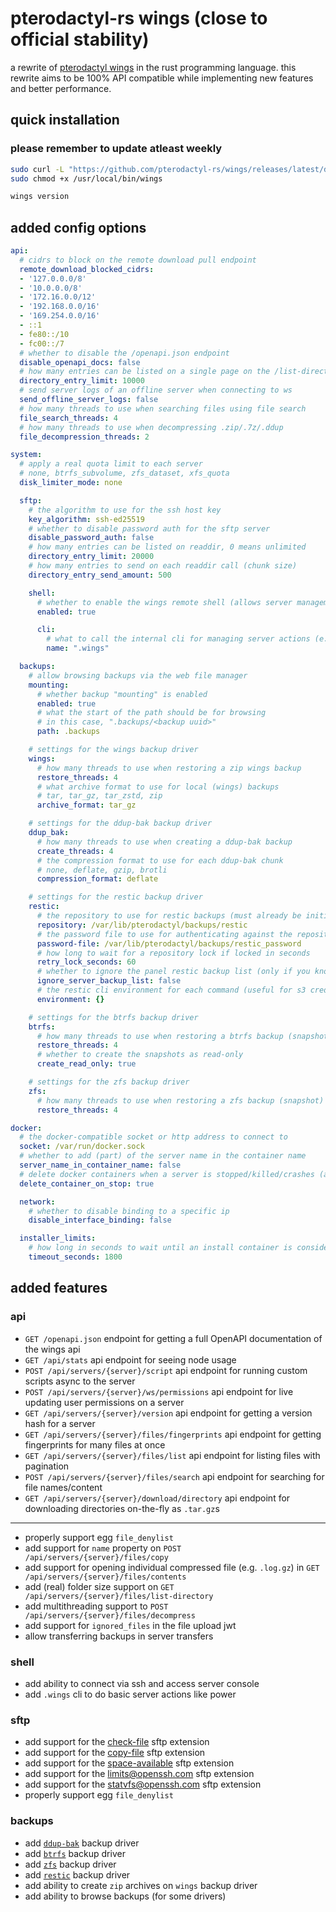 # pterodactyl-rs wings (close to official stability)

a rewrite of [pterodactyl wings](https://github.com/pterodactyl/wings) in the rust programming language. this rewrite aims to be 100% API compatible while implementing new features and better performance.

## quick installation

### please remember to update atleast weekly

```bash
sudo curl -L "https://github.com/pterodactyl-rs/wings/releases/latest/download/wings-rs-$(uname -m)-linux$(ldd --version 2>&1 | grep -q 'GLIBC 2.3[5-9]\|GLIBC 2.[4-9]' || echo '-musl')" -o /usr/local/bin/wings
sudo chmod +x /usr/local/bin/wings

wings version
```

## added config options

```yml
api:
  # cidrs to block on the remote download pull endpoint
  remote_download_blocked_cidrs:
  - '127.0.0.0/8'
  - '10.0.0.0/8'
  - '172.16.0.0/12'
  - '192.168.0.0/16'
  - '169.254.0.0/16'
  - ::1
  - fe80::/10
  - fc00::/7
  # whether to disable the /openapi.json endpoint
  disable_openapi_docs: false
  # how many entries can be listed on a single page on the /list-directory API call, 0 means unlimited
  directory_entry_limit: 10000
  # send server logs of an offline server when connecting to ws
  send_offline_server_logs: false
  # how many threads to use when searching files using file search
  file_search_threads: 4
  # how many threads to use when decompressing .zip/.7z/.ddup
  file_decompression_threads: 2

system:
  # apply a real quota limit to each server
  # none, btrfs_subvolume, zfs_dataset, xfs_quota
  disk_limiter_mode: none

  sftp:
    # the algorithm to use for the ssh host key
    key_algorithm: ssh-ed25519
    # whether to disable password auth for the sftp server
    disable_password_auth: false
    # how many entries can be listed on readdir, 0 means unlimited
    directory_entry_limit: 20000
    # how many entries to send on each readdir call (chunk size)
    directory_entry_send_amount: 500

    shell:
      # whether to enable the wings remote shell (allows server management over ssh)
      enabled: true

      cli:
        # what to call the internal cli for managing server actions (e.g. ".wings help")
        name: ".wings"

  backups:
    # allow browsing backups via the web file manager
    mounting:
      # whether backup "mounting" is enabled
      enabled: true
      # what the start of the path should be for browsing
      # in this case, ".backups/<backup uuid>"
      path: .backups

    # settings for the wings backup driver
    wings:
      # how many threads to use when restoring a zip wings backup
      restore_threads: 4
      # what archive format to use for local (wings) backups
      # tar, tar_gz, tar_zstd, zip
      archive_format: tar_gz

    # settings for the ddup-bak backup driver
    ddup_bak:
      # how many threads to use when creating a ddup-bak backup
      create_threads: 4
      # the compression format to use for each ddup-bak chunk
      # none, deflate, gzip, brotli
      compression_format: deflate

    # settings for the restic backup driver
    restic:
      # the repository to use for restic backups (must already be initialized)
      repository: /var/lib/pterodactyl/backups/restic
      # the password file to use for authenticating against the repository
      password-file: /var/lib/pterodactyl/backups/restic_password
      # how long to wait for a repository lock if locked in seconds
      retry_lock_seconds: 60
      # whether to ignore the panel restic backup list (only if you know what you are doing)
      ignore_server_backup_list: false
      # the restic cli environment for each command (useful for s3 credentials, etc)
      environment: {}

    # settings for the btrfs backup driver
    btrfs:
      # how many threads to use when restoring a btrfs backup (snapshot)
      restore_threads: 4
      # whether to create the snapshots as read-only
      create_read_only: true

    # settings for the zfs backup driver
    zfs:
      # how many threads to use when restoring a zfs backup (snapshot)
      restore_threads: 4

docker:
  # the docker-compatible socket or http address to connect to
  socket: /var/run/docker.sock
  # whether to add (part) of the server name in the container name
  server_name_in_container_name: false
  # delete docker containers when a server is stopped/killed/crashes (a lot better for your cpu)
  delete_container_on_stop: true

  network:
    # whether to disable binding to a specific ip
    disable_interface_binding: false

  installer_limits:
    # how long in seconds to wait until an install container is considered failed, 0 means no limit
    timeout_seconds: 1800
```

## added features

### api

- `GET /openapi.json` endpoint for getting a full OpenAPI documentation of the wings api
- `GET /api/stats` api endpoint for seeing node usage
- `POST /api/servers/{server}/script` api endpoint for running custom scripts async to the server
- `POST /api/servers/{server}/ws/permissions` api endpoint for live updating user permissions on a server
- `GET /api/servers/{server}/version` api endpoint for getting a version hash for a server
- `GET /api/servers/{server}/files/fingerprints` api endpoint for getting fingerprints for many files at once
- `GET /api/servers/{server}/files/list` api endpoint for listing files with pagination
- `POST /api/servers/{server}/files/search` api endpoint for searching for file names/content
- `GET /api/servers/{server}/download/directory` api endpoint for downloading directories on-the-fly as `.tar.gz`s

---

- properly support egg `file_denylist`
- add support for `name` property on `POST /api/servers/{server}/files/copy`
- add support for opening individual compressed file (e.g. `.log.gz`) in `GET /api/servers/{server}/files/contents`
- add (real) folder size support on `GET /api/servers/{server}/files/list-directory`
- add multithreading support to `POST /api/servers/{server}/files/decompress`
- add support for `ignored_files` in the file upload jwt
- allow transferring backups in server transfers

### shell

- add ability to connect via ssh and access server console
- add `.wings` cli to do basic server actions like power

### sftp

- add support for the [check-file](https://datatracker.ietf.org/doc/html/draft-ietf-secsh-filexfer-extensions-00#section-3) sftp extension
- add support for the [copy-file](https://datatracker.ietf.org/doc/html/draft-ietf-secsh-filexfer-extensions-00#section-6) sftp extension
- add support for the [space-available](https://datatracker.ietf.org/doc/html/draft-ietf-secsh-filexfer-extensions-00#section-4) sftp extension
- add support for the [limits@openssh.com](https://github.com/openssh/openssh-portable/blob/master/PROTOCOL#L597) sftp extension
- add support for the [statvfs@openssh.com](https://github.com/openssh/openssh-portable/blob/master/PROTOCOL#L510) sftp extension
- properly support egg `file_denylist`

### backups

- add [`ddup-bak`](https://github.com/0x7d8/ddup-bak) backup driver
- add [`btrfs`](https://github.com/kdave/btrfs-progs) backup driver
- add [`zfs`](https://github.com/openzfs/zfs) backup driver
- add [`restic`](https://github.com/restic/restic) backup driver
- add ability to create `zip` archives on `wings` backup driver
- add ability to browse backups (for some drivers)
